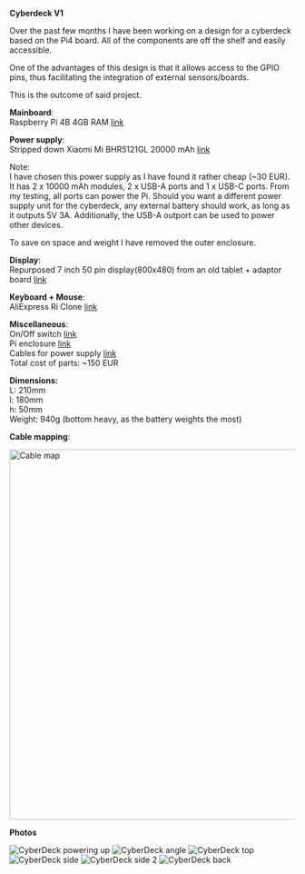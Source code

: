**Cyberdeck V1**

Over the past few months I have been working on a design for a cyberdeck based on the Pi4 board. All of the components are off the shelf and easily accessible. 

One of the advantages of this design is that it allows access to the GPIO pins, thus facilitating the integration of external sensors/boards.

This is the outcome of said project. 

**Mainboard**:   
Raspberry Pi 4B 4GB RAM [link](https://www.tme.eu/ro/details/sc0194-9/raspberry-pi-mini-calculatoare/raspberry-pi/raspberry-pi-4-model-b-4gb-ram)

**Power supply**:   
Stripped down Xiaomi Mi BHR5121GL 20000 mAh [link](https://www.mi.com/global/product/mi-50w-power-bank-20000)

Note:   
I have chosen this power supply as I have found it rather cheap (\~30 EUR). It has 2 x 10000 mAh modules, 2 x USB-A ports and 1 x USB-C ports. From my testing, all ports can power the Pi. Should you want a different power supply unit for the cyberdeck, any external battery should work, as long as it outputs 5V 3A. Additionally, the USB-A outport can be used to power other devices.

To save on space and weight I have removed the outer enclosure.

**Display**:   
Repurposed 7 inch 50 pin display(800x480) from an old tablet \+ adaptor board [link](https://www.aliexpress.com/item/1005004265214987.html?spm=a2g0o.order_list.order_list_main.56.21ef180272n8IS)

**Keyboard \+ Mouse**:   
AliExpress Ri Clone [link](https://www.aliexpress.com/item/1005006917524143.html?spm=a2g0o.order_list.order_list_main.21.32c318026WDCDV)

**Miscellaneous**:   
On/Off switch [link](https://www.aliexpress.com/item/4000474031982.html?spm=a2g0o.order_list.order_list_main.36.32c318026WDCDV)  
Pi enclosure [link](https://www.aliexpress.com/item/1005005677434595.html?spm=a2g0o.order_list.order_list_main.51.32c318026WDCDV)  
Cables for power supply [link](https://www.aliexpress.com/item/1005008330483851.html?spm=a2g0o.order_list.order_list_main.26.32c318026WDCDV)  
Total cost of parts: \~150 EUR

**Dimensions:**  
L: 210mm  
l: 180mm  
h: 50mm  
Weight: 940g (bottom heavy, as the battery weights the most)

**Cable mapping**:

<img width="940" height="652" alt="Cable map" src="https://github.com/user-attachments/assets/952878aa-18ab-4db7-9567-7898ee4df809" />

**Photos**

![CyberDeck powering up](https://github.com/user-attachments/assets/b8cc6320-4619-4820-983e-fd8064d84c4a)
![CyberDeck angle](https://github.com/user-attachments/assets/a48145ad-a35e-45f1-837d-99cba2b1677b)
![CyberDeck top](https://github.com/user-attachments/assets/77db5bc1-b9bb-48a7-a79c-3d2a10ae84bc)
![CyberDeck side](https://github.com/user-attachments/assets/9df60430-5753-42d3-8554-299490b55bab)
![CyberDeck side 2](https://github.com/user-attachments/assets/430480de-5450-463d-80b7-f799202e5b86)
![CyberDeck back](https://github.com/user-attachments/assets/4ecaab00-f32d-4f91-854c-4fcca22213b2)






